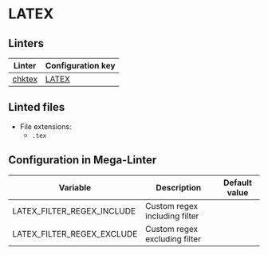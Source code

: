 <!-- markdownlint-disable MD003 MD020 MD033 MD041 -->
<!-- Generated by .automation/build.py, please do not update manually -->
<!-- Instead, update descriptor file at https://github.com/nvuillam/mega-linter/tree/master/megalinter/descriptors/latex.yml -->
# LATEX

## Linters

| Linter | Configuration key |
| ------ | ----------------- |
| [chktex](latex_chktex.md) | [LATEX](latex_chktex.md) |

## Linted files

- File extensions:
  - `.tex`

## Configuration in Mega-Linter

| Variable | Description | Default value |
| ----------------- | -------------- | -------------- |
| LATEX_FILTER_REGEX_INCLUDE | Custom regex including filter |  |
| LATEX_FILTER_REGEX_EXCLUDE | Custom regex excluding filter |  |

